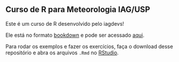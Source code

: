 ## Curso de R para Meteorologia IAG/USP

Este é um curso de R desenvolvido pelo iagdevs!
  
Ele está no formato [bookdown](https://bookdown.org/yihui/bookdown/) e pode ser acessado [aqui](https://iagdevs.github.io/cursoR/).
  
Para rodar os exemplos e fazer os exercícios, faça o download desse repositório e abra os arquivos `.Rmd` no [RStudio](https://www.rstudio.com/).
